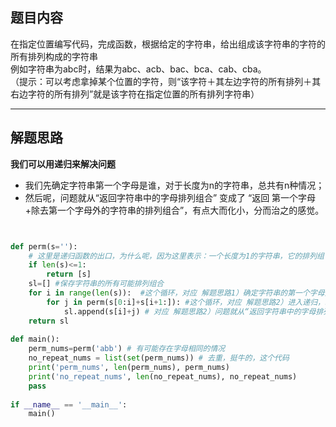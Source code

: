## 题目内容
  在指定位置编写代码，完成函数，根据给定的字符串，给出组成该字符串的字符的所有排列构成的字符串<br>
  例如字符串为abc时，结果为abc、acb、bac、bca、cab、cba。<br>
 （提示：可以考虑拿掉某个位置的字符，则“该字符＋其左边字符的所有排列＋其右边字符的所有排列”就是该字符在指定位置的所有排列字符串）<br>
 
 ___
 
## 解题思路
  **我们可以用递归来解决问题**
  * 我们先确定字符串第一个字母是谁，对于长度为n的字符串，总共有n种情况；
  * 然后呢，问题就从“返回字符串中的字母排列组合” 变成了 “返回 第一个字母+除去第一个字母外的字符串的排列组合”，有点大而化小，分而治之的感觉。


```python


def perm(s=''):
    # 这里是递归函数的出口，为什么呢，因为这里表示：一个长度为1的字符串，它的排列组合就是它自己。
    if len(s)<=1:
        return [s]
    sl=[] #保存字符串的所有可能排列组合
    for i in range(len(s)):  #这个循环，对应 解题思路1）确定字符串的第一个字母是谁，有n种可能（n为字符串s的长度
        for j in perm(s[0:i]+s[i+1:]): #这个循环，对应 解题思路2）进入递归，s[0:i]+s[i+1:]的意思就是把s中的s[i]给去掉
            sl.append(s[i]+j) # 对应 解题思路2）问题就从“返回字符串中的字母排列组合” **变成了** “返回 第一个字母+除去第一个字母外的字符串的排列组合”
    return sl
 
def main():
    perm_nums=perm('abb') # 有可能存在字母相同的情况
    no_repeat_nums = list(set(perm_nums)) # 去重，挺牛的，这个代码
    print('perm_nums', len(perm_nums), perm_nums)
    print('no_repeat_nums', len(no_repeat_nums), no_repeat_nums)
    pass
 
if __name__ == '__main__':
    main()
```

